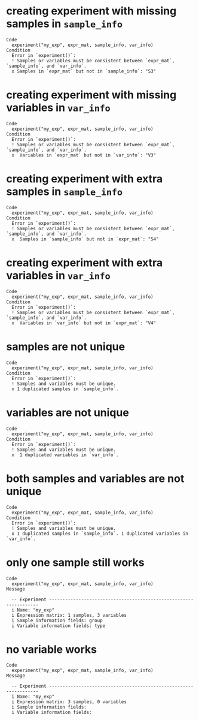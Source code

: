 # creating experiment with missing samples in `sample_info`

    Code
      experiment("my_exp", expr_mat, sample_info, var_info)
    Condition
      Error in `experiment()`:
      ! Samples or variables must be consistent between `expr_mat`, `sample_info`, and `var_info`.
      x Samples in `expr_mat` but not in `sample_info`: "S3"

# creating experiment with missing variables in `var_info`

    Code
      experiment("my_exp", expr_mat, sample_info, var_info)
    Condition
      Error in `experiment()`:
      ! Samples or variables must be consistent between `expr_mat`, `sample_info`, and `var_info`.
      x  Variables in `expr_mat` but not in `var_info`: "V3"

# creating experiment with extra samples in `sample_info`

    Code
      experiment("my_exp", expr_mat, sample_info, var_info)
    Condition
      Error in `experiment()`:
      ! Samples or variables must be consistent between `expr_mat`, `sample_info`, and `var_info`.
      x  Samples in `sample_info` but not in `expr_mat`: "S4"

# creating experiment with extra variables in `var_info`

    Code
      experiment("my_exp", expr_mat, sample_info, var_info)
    Condition
      Error in `experiment()`:
      ! Samples or variables must be consistent between `expr_mat`, `sample_info`, and `var_info`.
      x  Variables in `var_info` but not in `expr_mat`: "V4"

# samples are not unique

    Code
      experiment("my_exp", expr_mat, sample_info, var_info)
    Condition
      Error in `experiment()`:
      ! Samples and variables must be unique.
      x 1 duplicated samples in `sample_info`.

# variables are not unique

    Code
      experiment("my_exp", expr_mat, sample_info, var_info)
    Condition
      Error in `experiment()`:
      ! Samples and variables must be unique.
      x  1 duplicated variables in `var_info`.

# both samples and variables are not unique

    Code
      experiment("my_exp", expr_mat, sample_info, var_info)
    Condition
      Error in `experiment()`:
      ! Samples and variables must be unique.
      x 1 duplicated samples in `sample_info`. 1 duplicated variables in `var_info`.

# only one sample still works

    Code
      experiment("my_exp", expr_mat, sample_info, var_info)
    Message
      
      -- Experiment ------------------------------------------------------------------
      i Name: "my_exp"
      i Expression matrix: 1 samples, 3 variables
      i Sample information fields: group
      i Variable information fields: type

# no variable works

    Code
      experiment("my_exp", expr_mat, sample_info, var_info)
    Message
      
      -- Experiment ------------------------------------------------------------------
      i Name: "my_exp"
      i Expression matrix: 3 samples, 0 variables
      i Sample information fields: 
      i Variable information fields: 

